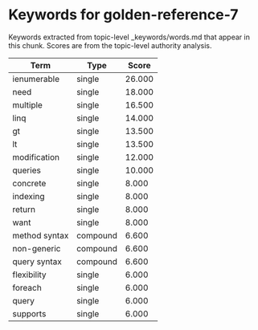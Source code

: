 # Keywords for golden-reference-7

Keywords extracted from topic-level _keywords/words.md that appear in this chunk.
Scores are from the topic-level authority analysis.

| Term | Type | Score |
|------|------|-------|
| ienumerable | single | 26.000 |
| need | single | 18.000 |
| multiple | single | 16.500 |
| linq | single | 14.000 |
| gt | single | 13.500 |
| lt | single | 13.500 |
| modification | single | 12.000 |
| queries | single | 10.000 |
| concrete | single | 8.000 |
| indexing | single | 8.000 |
| return | single | 8.000 |
| want | single | 8.000 |
| method syntax | compound | 6.600 |
| non-generic | compound | 6.600 |
| query syntax | compound | 6.600 |
| flexibility | single | 6.000 |
| foreach | single | 6.000 |
| query | single | 6.000 |
| supports | single | 6.000 |
